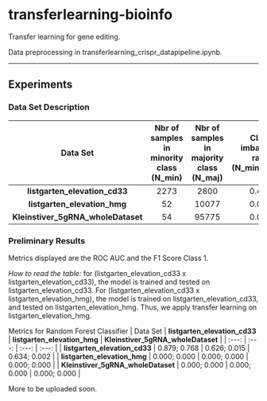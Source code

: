 # transferlearning-bioinfo

Transfer learning for gene editing.

Data preprocessing in transferlearning_crispr_datapipeline.ipynb.


------

## Experiments

### Data Set Description

| Data Set                       | **Nbr of samples in minority class (N_min)** | **Nbr of samples in majority class (N_maj)** | **Class imbalance ratio (N_min/N_maj)** |
| :---:                          |     :---:                |    :---:                  |             :---:              |
| **listgarten_elevation_cd33**      |      2273            |       2800                |       0.468                    |
| **listgarten_elevation_hmg**       |      52              |       10077               |       0.005                    |
| **Kleinstiver_5gRNA_wholeDataset** |      54              |       95775               |       0.001                    |


### Preliminary Results

Metrics displayed are the ROC AUC and the F1 Score Class 1.

*How to read the table:* for (listgarten_elevation_cd33 x listgarten_elevation_cd33), the model is trained and tested on listgarten_elevation_cd33. For (listgarten_elevation_cd33 x listgarten_elevation_hmg), the model is trained on listgarten_elevation_cd33, and tested on listgarten_elevation_hmg. Thus, we apply transfer learning on listgarten_elevation_hmg. 


Metrics for Random Forest Classifier
| Data Set                       | **listgarten_elevation_cd33** | **listgarten_elevation_hmg** | **Kleinstiver_5gRNA_wholeDataset** |
| :---:                          |     :---:                |    :---:                  |             :---:              |
| **listgarten_elevation_cd33**      |      0.879; 0.768        |       0.626; 0.015        |       0.634; 0.002             |
| **listgarten_elevation_hmg**       |      0.000; 0.000        |       0.000; 0.000        |       0.000; 0.000             |
| **Kleinstiver_5gRNA_wholeDataset** |      0.000; 0.000        |       0.000; 0.000        |       0.000; 0.000             |




More to be uploaded soon.

